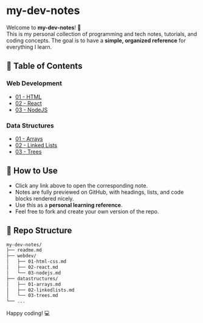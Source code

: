 # my-dev-notes

Welcome to **my-dev-notes**! 🎉  
This is my personal collection of programming and tech notes, tutorials, and coding concepts. The goal is to have a **simple, organized reference** for everything I learn.

## 📂 Table of Contents

### Web Development
- [01 - HTML](webdev/01-html-css.md)
- [02 - React](webdev/02-react.md)
- [03 - NodeJS](webdev/03-nodejs.md)

### Data Structures
- [01 - Arrays](datastructures/01-arrays.md)
- [02 - Linked Lists](datastructures/02-linkedlists.md)
- [03 - Trees](datastructures/03-trees.md)

## 📝 How to Use
- Click any link above to open the corresponding note.  
- Notes are fully previewed on GitHub, with headings, lists, and code blocks rendered nicely.  
- Use this as a **personal learning reference**.  
- Feel free to fork and create your own version of the repo.  

## 📂 Repo Structure
```bash
my-dev-notes/
├── readme.md
├── webdev/
│   ├── 01-html-css.md
│   ├── 02-react.md
│   └── 03-nodejs.md
├── datastructures/
│   ├── 01-arrays.md
│   ├── 02-linkedlists.md
│   └── 03-trees.md
└── ...
```

Happy coding! 💻